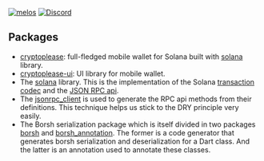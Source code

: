 [![melos](https://img.shields.io/badge/maintained%20with-melos-f700ff.svg?style=flat-square)](https://github.com/invertase/melos)
[![Discord](https://img.shields.io/discord/943071824525262849?label=Discord)](https://discord.gg/wK6WX7974J)

## Packages

- [cryptoplease](packages/cryptoplease): full-fledged mobile wallet for Solana built with [solana](packages/solana) library.
- [cryptoplease-ui](packages/cryptoplease-ui): UI library for mobile wallet.
- The [solana](packages/solana) library. This is the implementation of the Solana [transaction codec](https://docs.solana.com/developing/programming-model/transactions) and the [JSON RPC api](https://docs.solana.com/developing/clients/jsonrpc-api).
- The [jsonrpc_client](packages/jsonrpc_client) is used to generate the RPC api methods from their definitions. This technique helps us stick to the DRY principle very easily.
- The Borsh serialization package which is itself divided in two packages [borsh](packages/borsh) and [borsh_annotation](packages/borsh_annotation). The former is a code generator that generates borsh serialization and deserialization for a Dart class. And the latter is an annotation used to annotate these classes.
